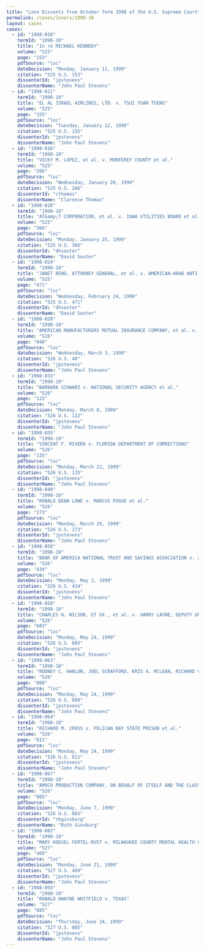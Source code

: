 ```yaml
---
title: "Lone Dissents from October Term 1998 of the U.S. Supreme Court"
permalink: /cases/loners/1998-10
layout: cases
cases:
  - id: "1998-010"
    termId: "1998-10"
    title: "In re MICHAEL KENNEDY"
    volume: "525"
    page: "153"
    pdfSource: "loc"
    dateDecision: "Monday, January 11, 1999"
    citation: "525 U.S. 153"
    dissenterId: "jpstevens"
    dissenterName: "John Paul Stevens"
  - id: "1998-011"
    termId: "1998-10"
    title: "EL AL ISRAEL AIRLINES, LTD. v. TSUI YUAN TSENG"
    volume: "525"
    page: "155"
    pdfSource: "loc"
    dateDecision: "Tuesday, January 12, 1999"
    citation: "525 U.S. 155"
    dissenterId: "jpstevens"
    dissenterName: "John Paul Stevens"
  - id: "1998-016"
    termId: "1998-10"
    title: "VICKY M. LOPEZ, et al. v. MONTEREY COUNTY et al."
    volume: "525"
    page: "266"
    pdfSource: "loc"
    dateDecision: "Wednesday, January 20, 1999"
    citation: "525 U.S. 266"
    dissenterId: "cthomas"
    dissenterName: "Clarence Thomas"
  - id: "1998-020"
    termId: "1998-10"
    title: "AT&amp;T CORPORATION, et al. v. IOWA UTILITIES BOARD et al."
    volume: "525"
    page: "366"
    pdfSource: "loc"
    dateDecision: "Monday, January 25, 1999"
    citation: "525 U.S. 366"
    dissenterId: "dhsouter"
    dissenterName: "David Souter"
  - id: "1998-024"
    termId: "1998-10"
    title: "JANET RENO, ATTORNEY GENERAL, et al. v. AMERICAN-ARAB ANTI-DISCRIMINATION COMMITTEE, et al."
    volume: "525"
    page: "471"
    pdfSource: "loc"
    dateDecision: "Wednesday, February 24, 1999"
    citation: "525 U.S. 471"
    dissenterId: "dhsouter"
    dissenterName: "David Souter"
  - id: "1998-028"
    termId: "1998-10"
    title: "AMERICAN MANUFACTURERS MUTUAL INSURANCE COMPANY, et al. v. DELORES SCOTT SULLIVAN et al."
    volume: "526"
    page: "040"
    pdfSource: "loc"
    dateDecision: "Wednesday, March 3, 1999"
    citation: "526 U.S. 40"
    dissenterId: "jpstevens"
    dissenterName: "John Paul Stevens"
  - id: "1998-033"
    termId: "1998-10"
    title: "BARBARA SCHWARZ v. NATIONAL SECURITY AGENCY et al."
    volume: "526"
    page: "122"
    pdfSource: "loc"
    dateDecision: "Monday, March 8, 1999"
    citation: "526 U.S. 122"
    dissenterId: "jpstevens"
    dissenterName: "John Paul Stevens"
  - id: "1998-035"
    termId: "1998-10"
    title: "VINCENT F. RIVERA v. FLORIDA DEPARTMENT OF CORRECTIONS"
    volume: "526"
    page: "135"
    pdfSource: "loc"
    dateDecision: "Monday, March 22, 1999"
    citation: "526 U.S. 135"
    dissenterId: "jpstevens"
    dissenterName: "John Paul Stevens"
  - id: "1998-040"
    termId: "1998-10"
    title: "RONALD DEAN LOWE v. MARCUS POGUE et al."
    volume: "526"
    page: "273"
    pdfSource: "loc"
    dateDecision: "Monday, March 29, 1999"
    citation: "526 U.S. 273"
    dissenterId: "jpstevens"
    dissenterName: "John Paul Stevens"
  - id: "1998-050"
    termId: "1998-10"
    title: "BANK OF AMERICA NATIONAL TRUST AND SAVINGS ASSOCIATION v. 203 NORTH LASALLE STREET PARTNERSHIP"
    volume: "526"
    page: "434"
    pdfSource: "loc"
    dateDecision: "Monday, May 3, 1999"
    citation: "526 U.S. 434"
    dissenterId: "jpstevens"
    dissenterName: "John Paul Stevens"
  - id: "1998-058"
    termId: "1998-10"
    title: "CHARLES H. WILSON, ET UX., et al. v. HARRY LAYNE, DEPUTY UNITED STATES MARSHAL, ETC., et al."
    volume: "526"
    page: "603"
    pdfSource: "loc"
    dateDecision: "Monday, May 24, 1999"
    citation: "526 U.S. 603"
    dissenterId: "jpstevens"
    dissenterName: "John Paul Stevens"
  - id: "1998-063"
    termId: "1998-10"
    title: "RODNEY C. HANLON, JOEL SCRAFFORD, KRIS A. MCLEAN, RICHARD C. BRANZELL, AND ROBERT PRIEKSAT v. PAUL W. BERGER ET UX."
    volume: "526"
    page: "808"
    pdfSource: "loc"
    dateDecision: "Monday, May 24, 1999"
    citation: "526 U.S. 808"
    dissenterId: "jpstevens"
    dissenterName: "John Paul Stevens"
  - id: "1998-064"
    termId: "1998-10"
    title: "RICHARD M. CROSS v. PELICAN BAY STATE PRISON et al."
    volume: "526"
    page: "811"
    pdfSource: "loc"
    dateDecision: "Monday, May 24, 1999"
    citation: "526 U.S. 811"
    dissenterId: "jpstevens"
    dissenterName: "John Paul Stevens"
  - id: "1998-067"
    termId: "1998-10"
    title: "AMOCO PRODUCTION COMPANY, ON BEHALF OF ITSELF AND THE CLASS IT REPRESENTS v. SOUTHERN UTE INDIAN TRIBE et al."
    volume: "526"
    page: "865"
    pdfSource: "loc"
    dateDecision: "Monday, June 7, 1999"
    citation: "526 U.S. 865"
    dissenterId: "rbginsburg"
    dissenterName: "Ruth Ginsburg"
  - id: "1998-082"
    termId: "1998-10"
    title: "MARY KOEGEL FERTEL-RUST v. MILWAUKEE COUNTY MENTAL HEALTH CENTER et al."
    volume: "527"
    page: "469"
    pdfSource: "loc"
    dateDecision: "Monday, June 21, 1999"
    citation: "527 U.S. 469"
    dissenterId: "jpstevens"
    dissenterName: "John Paul Stevens"
  - id: "1998-093"
    termId: "1998-10"
    title: "RONALD DWAYNE WHITFIELD v. TEXAS"
    volume: "527"
    page: "885"
    pdfSource: "loc"
    dateDecision: "Thursday, June 24, 1999"
    citation: "527 U.S. 885"
    dissenterId: "jpstevens"
    dissenterName: "John Paul Stevens"
---
```

